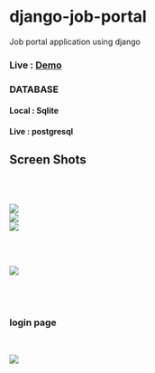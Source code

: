 # django-job-portal
Job portal application using django
### Live : [Demo](https://job-portal-10.herokuapp.com/)
### DATABASE
#### Local : Sqlite
#### Live : postgresql

## Screen Shots
<br/>
<br/>


![](ss1.png)
<br/>
![](ss2.png)
<br/>
![](ss3.png)
<br/>

<br/>


<br/>

![](ss6.png)<br/><br/>
<br/><br/>
### login page
<br/>

![](SS/ss05.png)

